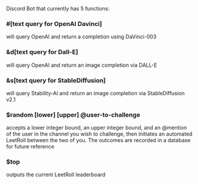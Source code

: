 

Discord Bot that currently has 5 functions:



### **#[text query for OpenAI Davinci]**      

will query OpenAI and return a completion using DaVinci-003

### **&d[text query for Dall-E]**       

will query OpenAI and return an image completion via DALL-E

### **&s[text query for StableDiffusion]**       

will query Stability-AI and return an image completion via StableDiffusion v2.1

### **$random [lower] [upper] @user-to-challenge** 

accepts a lower integer bound, an upper integer bound,
and an @mention of the user in the channel you wish to challenge, then initiates an automated LeetRoll between
the two of you.  The outcomes are recorded in a database for future reference

### **$top** 

outputs the current LeetRoll leaderboard
